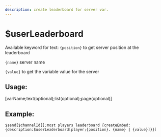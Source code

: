 ```yaml
---
description: create leaderboard for server var.
---
```


# $userLeaderboard
Available keyword for text: `{position}` to get server position at the leaderboard

`{name}` server name

`{value}` to get the variable value for the server
## Usage:
[varName;text(optional);list(optional);page(optional)]

## Example:
```
$send[$channelId[];most players leaderboard {createEmbed:{description:$userLeaderboard[player;{position}. {name} | {value}]}}]
```
